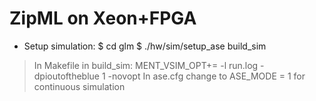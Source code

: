 # ZipML on Xeon+FPGA

- Setup simulation:
$ cd glm
$ ./hw/sim/setup_ase build_sim
> In Makefile in build_sim: MENT_VSIM_OPT+= -l run.log -dpioutoftheblue 1 -novopt
> In ase.cfg change to ASE_MODE = 1 for continuous simulation